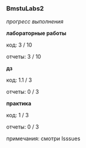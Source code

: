 ### BmstuLabs2

*прогресс выполнения*

**лабораторные работы**

код: 3 / 10

отчеты: 3 / 10

**дз**

код: 1.1 / 3

отчеты: 0 / 3

**практика**

код: 1 / 3 

отчеты: 0 / 3

примечания: смотри Isssues
